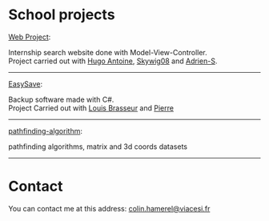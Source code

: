 
# School projects

[Web Project](https://github.com/ColinHmrl/Projet-Web):  

Internship search website done with Model-View-Controller.  
Project carried out with [Hugo Antoine](https://github.com/Hugo-Antoine), [Skywig08](https://github.com/Skywig08) and [Adrien-S](https://github.com/Adrien-S).

---

[EasySave](https://github.com/ColinHmrl/EasySave):  

Backup software made with C#.  
Project Carried out with [Louis Brasseur](https://github.com/louisbrasseur) and [Pierre](https://github.com/Pierree-A)


---

[pathfinding-algorithm](https://github.com/ColinHmrl/pathfinding-algorithm):  

pathfinding algorithms, matrix and 3d coords datasets

---
# Contact
You can contact me at this address: colin.hamerel@viacesi.fr


